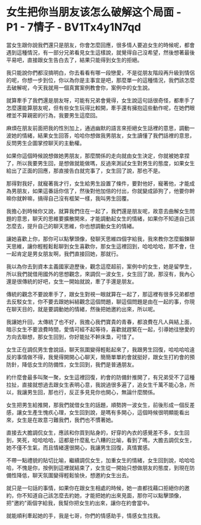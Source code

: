 # 女生把你当朋友该怎么破解这个局面 - P1 - 7情子 - BV1Tx4y1N7qd

當女生跟你說我們還只是朋友，你會怎麼回應，很多情人要追女生的時候呢，都會遇到這種情況，有一部分兄弟看見女生這樣說，就覺得自己沒希望，然後想著最後平易吧，直接跟女生告白去了，結果只能得到女生的拒絕。

我只能說你們都沒搞明白，你去看看有哪一段戀愛，不是從朋友階段再升級到情侶的呢，你想一步到位，你以為你是主事宜是吧，那麼單一的這種情況，我們該怎麼去破解呢，今天我就用一個真實案例教會你，案例中的女生說。

就算牽手了我們還是朋友呀，可能有兄弟會覺得，女生說這句話很奇怪，都牽手了怎麼還能算朋友呢，但有些女生玩得比較開，牽手還有擁抱這些動作呢，在她們眼裡並不算親密的行為，我要男生這麼回。

麻煩在朋友前面把我的性別加上，通過幽默的語言來拒絕女生話裡的意思，調動一波她的情緒，結果女生回答，哈哈你想做我男朋友，女生讀懂了我們話裡的意思，反問男生企圖掌控聊天的主動權。

如果你這個時候說想做她男朋友，那麼關係的走向就由女生決定，你就被她拿捏了，所以我要男生回，是想做就能做嗎，反過來測試女生對男生的態度，如果女生給出了正面的回應，那直接告白就完事了，女生回了說，那也不是。

那得對我好，就寵著我才行，女生給男生設置了條件，要對他好，寵著他，才能成為男朋友，如果這番話你信了，然後對他加倍的付出，你就變成舔狗了，他要你幹嘛你就幹嘛，搞得自己沒有框架一樣，我叫男生回覆。

我擔心到時候你又說，就算我們住在一起了，我們還是朋友呢，故意去曲解女生問題的意思，聊天的思維要擴散開來，才能調動起女生的情緒，如果你不知道自己該怎麼去，提升自己的聊天思維，你也想調動女生的情緒。

讓她喜歡上你，那你可以點擊頭像，發聊天思維四個字給我，我來教你怎麼鍛鍊聊天思維，讓你輕輕鬆鬆聊到女生喜歡你，那女生這裡回到，哈哈哈哈，那不會，住一起肯定是男女朋友啊，我們直接回她，那就行。

我以為你去到資本主義國家遊歷後，觀念這麼超前，案例中的女生，她是留學生，所以我們就借用國外的思想觀念，來調侃一波女生，女生回了說，那沒有，我內心還是很傳統的好吧，女生一開始就說，牽了手還是朋友。

傳統的觀念不要說牽手了，跟女生對視一眼就算在一起了，那這裡有很多兄弟都想去反駁女生，你不要去跟她糾結觀念這個問題，聊這個問題是由在一起的事，你現在聊天目的，就是要調動她的情緒，然後把她邀約出來，所以呢。

我讓她升回，太傳統了也不好，我擔心我們寶貴的青春，都浪費在凡人與結上面，暗示女生不要浪費時間，愛情可經不起等待，喜歡就趕緊在一起，引導她往戀愛的方向去聯想，那女生回到，你好能扯不幹床梟，可惜了。

女生正在調侃男生會說話，聊天氛圍變得輕鬆起來了，我跟男生回復，哈哈哈哈違反的事情做不得，我覺得開開心心聊天，簡簡單單約會就挺好，跟女生打約會的預防針，降低女生的防備性，女生回到，我們是普通朋友。

約什麼會最多叫聚一聚，女生這裡回復，約會的防備針推開了，有兄弟受不了這種拉扯，直接就想過去跟女生表明心意，我說過很多遍了，追女生千萬不能心急，所以，我讓男生回，那也行，反正多見見你也開心，無論什麼關係。

女生把男生給推開，那我們就借女生的話題，順勢誇一波女生，前後形成一個反差感，讓女生產生愧疚心理，女生回到說，是嗎有多開心，這個時候很明顯能看出來，女生是在故意刁難我們，我們也不慣著她。

直接去大膽調侃女生，應該和你買到貼身的，好穿的內衣的感覺差不多，女生回到，笑死，哈哈哈哈，這都是什麼亂七八糟的比喻，看到了嗎，大膽去調侃女生，她不僅不生氣，而且情緒還很開心，我讓男生回復，真情實感。

不帶一點禮貌的貼切比喻，繼續調侃女生，加重女生的情緒，女生回到說，哈哈哈哈，不愧是你，按例到這裡就結束了，女生從一開始只想做朋友的態度，到現在防備性降低，聊天氛圍變得輕鬆愉快，想邀約女生出去。

就只是一句話的事情，如果你在跟女生相處的時候，她一直都找藉口拒絕你的邀約，你不知道自己該怎麼去約她，才能把她約出來見面，那你可以點擊頭像，把"邀約"兩個字給我，我幫你把女生約出來，讓你在約會當中。

就能順利牽起她的手，我是七哥，你們的情感助手，情感女生找我。